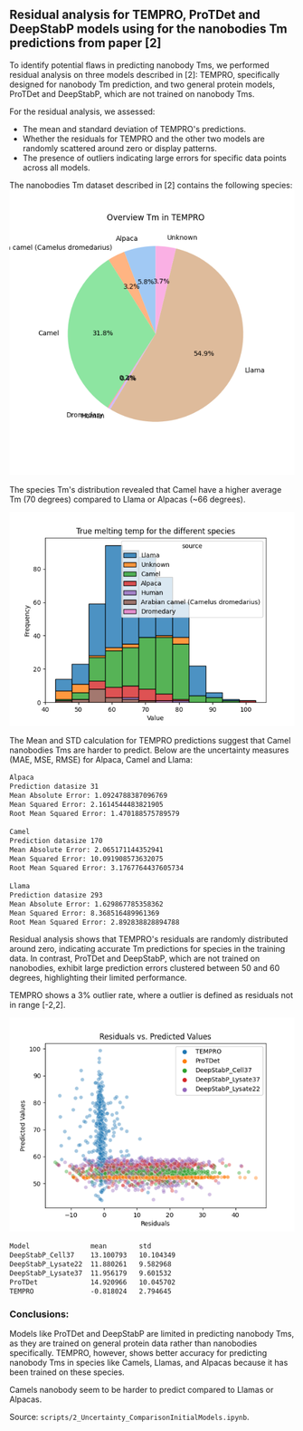 ## Residual analysis for TEMPRO, ProTDet and DeepStabP models using for the nanobodies Tm predictions from paper [2]

To identify potential flaws in predicting nanobody Tms, we performed residual analysis on three models described in [2]: TEMPRO, specifically designed for nanobody Tm prediction, and two general protein models, ProTDet and DeepStabP, which are not trained on nanobody Tms.

For the residual analysis, we assessed:

- The mean and standard deviation of TEMPRO's predictions.
- Whether the residuals for TEMPRO and the other two models are randomly scattered around zero or display patterns.
- The presence of outliers indicating large errors for specific data points across all models.

The nanobodies Tm dataset described in [2] contains the following species:
![](./scripts/figures/4_overview_TEMPRO.png)

The species Tm's distribution revealed that Camel have a higher average Tm (70 degrees) compared to Llama or Alpacas (~66 degrees).

![](./scripts/figures/6_true_tm_TEMPRO_dataset.png)

The Mean and STD calculation for TEMPRO predictions suggest that Camel nanobodies Tms are harder to predict. Below are the uncertainty measures (MAE, MSE, RMSE) for Alpaca, Camel and Llama:

```
Alpaca
Prediction datasize 31
Mean Absolute Error: 1.0924788387096769
Mean Squared Error: 2.1614544483821905
Root Mean Squared Error: 1.470188575789579

Camel
Prediction datasize 170
Mean Absolute Error: 2.065171144352941
Mean Squared Error: 10.091908573632075
Root Mean Squared Error: 3.1767764437605734

Llama
Prediction datasize 293
Mean Absolute Error: 1.629867785358362
Mean Squared Error: 8.368516489961369
Root Mean Squared Error: 2.892838828894788
```

Residual analysis shows that TEMPRO's residuals are randomly distributed around zero, indicating accurate Tm predictions for species in the training data. In contrast, ProTDet and DeepStabP, which are not trained on nanobodies, exhibit large prediction errors clustered between 50 and 60 degrees, highlighting their limited performance.

TEMPRO shows a 3% outlier rate, where a outlier is defined as residuals not in range [-2,2].

![](./scripts/figures/5_residuals_TEMPRO_and_othermodels.png)

```	
Model               mean        std
DeepStabP_Cell37	13.100793	10.104349
DeepStabP_Lysate22	11.880261	9.582968
DeepStabP_Lysate37	11.956179	9.601532
ProTDet	            14.920966	10.045702
TEMPRO	            -0.818024	2.794645
```

### Conclusions:

Models like ProTDet and DeepStabP are limited in predicting nanobody Tms, as they are trained on general protein data rather than nanobodies specifically. TEMPRO, however, shows better accuracy for predicting nanobody Tms in species like Camels, Llamas, and Alpacas because it has been trained on these species.

Camels nanobody seem to be harder to predict compared to Llamas or Alpacas.

Source: `scripts/2_Uncertainty_ComparisonInitialModels.ipynb`.